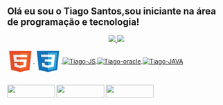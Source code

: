 ## Olá eu sou o Tiago Santos,sou iniciante na área de programação e tecnologia!
<div align="center">
  <a href="https://github.com/tcag/tcag">
  <img height="150em" src="https://github-readme-stats.vercel.app/api?username=tcag&show_icons=true&theme=dracula&include_all_commits=true&count_private=true"/>
  <img height="150em" src="https://github-readme-stats.vercel.app/api/top-langs/?username=tcag&layout=compact&langs_count=7&theme=dracula"/>
</div>
  
<div style="display: inline_block"><br>
  <img align="center" alt="Tiago-HTML" height="50" width="60" src="https://raw.githubusercontent.com/devicons/devicon/master/icons/html5/html5-original.svg">
  <img align="center" alt="Tiago-CSS" height="50" width="60" src="https://raw.githubusercontent.com/devicons/devicon/master/icons/css3/css3-original.svg">
  <img align="center" alt="Tiago-JS" height="50" width="60" src="https://cdn.jsdelivr.net/gh/devicons/devicon/icons/javascript/javascript-original.svg" />
  <img align="center" alt="Tiago-oracle" height="70" width="80" src="https://cdn.jsdelivr.net/gh/devicons/devicon/icons/oracle/oracle-original.svg" />
  <img align="center" alt="Tiago-JAVA" height="70" width="80" src="https://cdn.jsdelivr.net/gh/devicons/devicon/icons/java/java-original-wordmark.svg" />      
</div>  
  
  ## 
  
<div style="display: inline_block"> 
  <a href="https://instagram.com/t.bsantos" target="_blank"><img src="https://img.shields.io/badge/-Instagram-%23E4405F?style=for-the-  badge&logo=instagram&logoColor=white" height="30" width="110" target="_blank"></a>
 	<a href = "mailto:tcagsantos@gmail.com"><img src="https://img.shields.io/badge/-Gmail-%23333?style=for-the-badge&logo=gmail&logoColor=white" height="30" width="110" target="_blank"></a>
  <a href="https://www.linkedin.com/in/tiago-barbosa-dos-santos-aa1a21153" target="_blank"><img src="https://img.shields.io/badge/-LinkedIn-%230077B5?style=for-the-badge&logo=linkedin&logoColor=white" height="30" width="110" target="_blank"></a> 
 </div>
